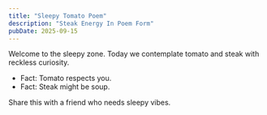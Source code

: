 ```yaml
---
title: "Sleepy Tomato Poem"
description: "Steak Energy In Poem Form"
pubDate: 2025-09-15
---
```

Welcome to the sleepy zone. Today we contemplate tomato and steak with reckless curiosity.

- Fact: Tomato respects you.
- Fact: Steak might be soup.

Share this with a friend who needs sleepy vibes.

